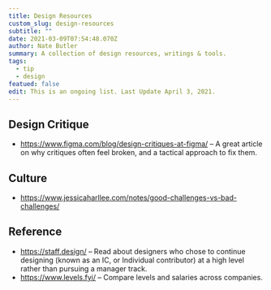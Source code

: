 ```yaml
---
title: Design Resources
custom_slug: design-resources
subtitle: ""
date: 2021-03-09T07:54:48.070Z
author: Nate Butler
summary: A collection of design resources, writings & tools.
tags:
  - tip
  - design
featued: false
edit: This is an ongoing list. Last Update April 3, 2021.
---
```

## Design Critique

* <https://www.figma.com/blog/design-critiques-at-figma/> – A great article on why critiques often feel broken, and a tactical approach to fix them.

## Culture

* <https://www.jessicaharllee.com/notes/good-challenges-vs-bad-challenges/>

## Reference

* <https://staff.design/> – Read about designers who chose to continue designing (known as an IC, or Individual contributor) at a high level rather than pursuing a manager track.
* <https://www.levels.fyi/> – Compare levels and salaries across companies.